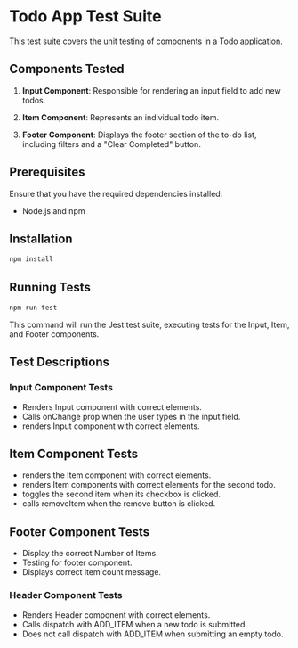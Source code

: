 # Todo App Test Suite

This test suite covers the unit testing of components in a Todo application.

## Components Tested

1. **Input Component**: Responsible for rendering an input field to add new todos.

2. **Item Component**: Represents an individual todo item.

3. **Footer Component**: Displays the footer section of the to-do list, including filters and a "Clear Completed" button.

## Prerequisites

Ensure that you have the required dependencies installed:

- Node.js and npm

## Installation

```bash
npm install
```
## Running Tests

```bash
npm run test
```
This command will run the Jest test suite, executing tests for the Input, Item, and Footer components.

## Test Descriptions
### Input Component Tests
-  Renders Input component with correct elements.
- Calls onChange prop when the user types in the input field.
-  renders Input component with correct elements.
  
## Item Component Tests
- renders the Item component with correct elements.
- renders Item components with correct elements for the second todo.
- toggles the second item when its checkbox is clicked.
- calls removeItem when the remove button is clicked.

## Footer Component Tests
- Display the correct Number of Items.
- Testing for footer component.
- Displays correct item count message.
### Header Component Tests
- Renders Header component with correct elements.
- Calls dispatch with ADD_ITEM when a new todo is submitted.
- Does not call dispatch with ADD_ITEM when submitting an empty todo.

